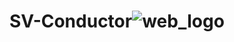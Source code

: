 # SV-Conductor![web_logo](https://user-images.githubusercontent.com/94343931/209506574-90ab30ef-ef08-477d-bd31-dc42ffbb7bdb.JPG)
